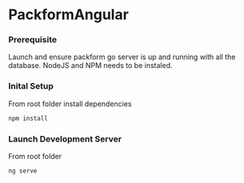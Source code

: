 # PackformAngular

### Prerequisite

Launch and ensure packform go server is up and running with all the database.
NodeJS and NPM needs to be instaled.

### Inital Setup

From root folder install dependencies
```bash
npm install
```
### Launch Development Server

From root folder 
```bash
ng serve
```
